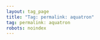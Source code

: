 ```yaml
---
layout: tag_page
title: "Tag: permalink: aquatron"
tag: permalink: aquatron
robots: noindex
---
```

